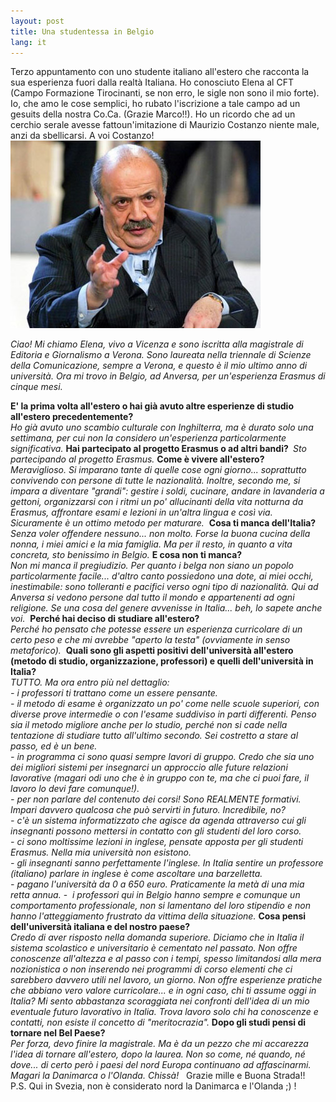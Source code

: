 ```yaml
---
layout: post
title: Una studentessa in Belgio
lang: it
---
```


Terzo appuntamento con uno studente italiano all'estero che racconta la sua esperienza fuori dalla realtà
Italiana. Ho conosciuto Elena al CFT (Campo Formazione Tirocinanti, se non erro, le sigle non sono il mio
forte). Io, che amo le cose semplici, ho rubato l'iscrizione a tale campo ad un gesuits della nostra
Co.Ca. (Grazie Marco!!). Ho un ricordo che ad un cerchio serale avesse fattoun'imitazione di Maurizio
Costanzo niente male, anzi da sbellicarsi. A voi Costanzo!
<img src="../src/images/wp/2014/11/costanzomaurizio.jpg"
            alt="costanzomaurizio" />

<em>Ciao! Mi chiamo Elena, vivo a Vicenza e sono iscritta alla magistrale di Editoria e Giornalismo a Verona. Sono
laureata nella triennale di Scienze della Comunicazione, sempre a Verona, e questo &egrave; il mio ultimo anno
di universit&agrave;. Ora mi trovo in Belgio, ad Anversa, per un'esperienza Erasmus di cinque mesi.&nbsp;</em>

<strong>E' la prima volta all'estero o hai gi&agrave; avuto altre esperienze di studio all'estero
precedentemente?</strong><br />
<em>Ho gi&agrave; avuto uno scambio culturale con Inghilterra, ma &egrave; durato solo una settimana, per cui non la
considero un'esperienza particolarmente significativa.</em>
<strong>Hai partecipato al progetto Erasmus o ad altri bandi?&nbsp;</strong>
<em>Sto partecipando al progetto Erasmus.</em>
<strong>Come &egrave; vivere all'estero?</strong><br />
<em>Meraviglioso. Si imparano tante di quelle cose ogni giorno... soprattutto convivendo con persone di tutte le
nazionalit&agrave;. Inoltre, secondo me, si impara a diventare "grandi": gestire i soldi, cucinare, andare in
lavanderia a gettoni, organizzarsi con i ritmi un po' allucinanti della vita notturna da Erasmus, affrontare
esami e lezioni in un'altra lingua e cos&igrave; via. Sicuramente &egrave; un ottimo metodo per
maturare.&nbsp;</em>
<strong>Cosa ti manca dell'Italia?&nbsp;</strong><br />
<em>Senza voler offendere nessuno... non molto. Forse la buona cucina della nonna, i miei amici e la mia famiglia.
Ma per il resto, in quanto a vita concreta, sto benissimo in Belgio.</em>
<strong>E cosa non ti manca?</strong><br />
<em>Non mi manca il pregiudizio. Per quanto i belga non siano un popolo particolarmente facile... d'altro canto
possiedono una dote, ai miei occhi, inestimabile: sono tolleranti e pacifici verso ogni tipo di
nazionalit&agrave;. Qui ad Anversa si vedono persone dal tutto il mondo e appartenenti ad ogni religione. Se una
cosa del genere avvenisse in Italia... beh, lo sapete anche voi.&nbsp;</em>
<strong>Perch&eacute; hai deciso di studiare all'estero?</strong><br />
<em>Perch&eacute; ho pensato che potesse essere un esperienza curricolare di un certo peso e che mi avrebbe "aperto
la testa" (ovviamente in senso metaforico).&nbsp;</em>
<strong>Quali sono gli aspetti positivi dell'universit&agrave; all'estero (metodo di studio, organizzazione,
professori) e quelli dell'universit&agrave; in Italia?</strong><br />
<em>TUTTO. Ma ora entro pi&ugrave; nel dettaglio:</em><br />
<em>- i professori ti trattano come un essere pensante.</em><br />
<em>- il metodo di esame &egrave; organizzato un po' come nelle scuole superiori, con diverse prove intermedie o con
l'esame suddiviso in parti differenti. Penso sia il metodo migliore anche per lo studio, perch&eacute; non si
cade nella tentazione di studiare tutto all'ultimo secondo. Sei costretto a stare al passo, ed &egrave; un
bene.&nbsp;</em><br />
<em>- in programma ci sono quasi sempre lavori di gruppo. Credo che sia uno dei migliori sistemi per insegnarci un
approccio alle future relazioni lavorative (magari odi uno che &egrave; in gruppo con te, ma che ci puoi fare,
il lavoro lo devi fare comunque!).&nbsp;</em><br />
<em>- per non parlare del contenuto dei corsi! Sono REALMENTE formativi. Impari davvero qualcosa che pu&ograve;
servirti in futuro. Incredibile, no?</em><br />
<em>- c'&egrave; un sistema informatizzato che agisce da agenda attraverso cui gli insegnanti possono mettersi in
contatto con gli studenti del loro corso.</em><br />
<em>- ci sono moltissime lezioni in inglese, pensate apposta per gli studenti Erasmus. Nella mia universit&agrave;
non esistono.</em><br />
<em>- gli insegnanti sanno perfettamente l'inglese. In Italia sentire un professore (italiano) parlare in inglese
&egrave; come ascoltare una barzelletta.</em><br />
<em>- pagano l'universit&agrave; da 0 a 650 euro. Praticamente la met&agrave; di una mia retta annua.</em> -<em>&nbsp; i professori qui in Belgio hanno sempre e comunque un comportamento professionale, non si lamentano del
loro stipendio e non hanno l'atteggiamento frustrato da vittima della situazione.</em>
<strong>Cosa pensi dell'universit&agrave; italiana e del nostro paese?</strong><br />
<em>Credo di aver risposto nella domanda superiore. Diciamo che in Italia il sistema scolastico e universitario
&egrave; cementato nel passato. Non offre conoscenze all'altezza e al passo con i tempi, spesso limitandosi alla
mera nozionistica o non inserendo nei programmi di corso elementi che ci sarebbero davvero utili nel lavoro, un
giorno. Non offre esperienze pratiche che abbiano vero valore curricolare... e in ogni caso, chi ti assume oggi
in Italia? Mi sento abbastanza scoraggiata nei confronti dell'idea di un mio eventuale futuro lavorativo in
Italia. Trova lavoro solo chi ha conoscenze e contatti, non esiste il concetto di "meritocrazia".</em>
<strong>Dopo gli studi pensi di tornare nel Bel Paese?&nbsp;</strong><br />
<em>Per forza, devo finire la magistrale. Ma &egrave; da un pezzo che mi accarezza l'idea di tornare all'estero,
dopo la laurea. Non so come, n&eacute; quando, n&eacute; dove... di certo per&ograve; i paesi del nord Europa
continuano ad affascinarmi. Magari la Danimarca o l'Olanda. Chiss&agrave;!</em>
&nbsp;
Grazie mille e Buona Strada!!
&nbsp;
P.S.
Qui in Svezia, non &egrave; considerato nord la Danimarca e l'Olanda ;) !
